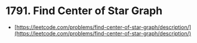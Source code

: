 # 1791. Find Center of Star Graph

- [https://leetcode.com/problems/find-center-of-star-graph/description/](https://leetcode.com/problems/find-center-of-star-graph/description/)
